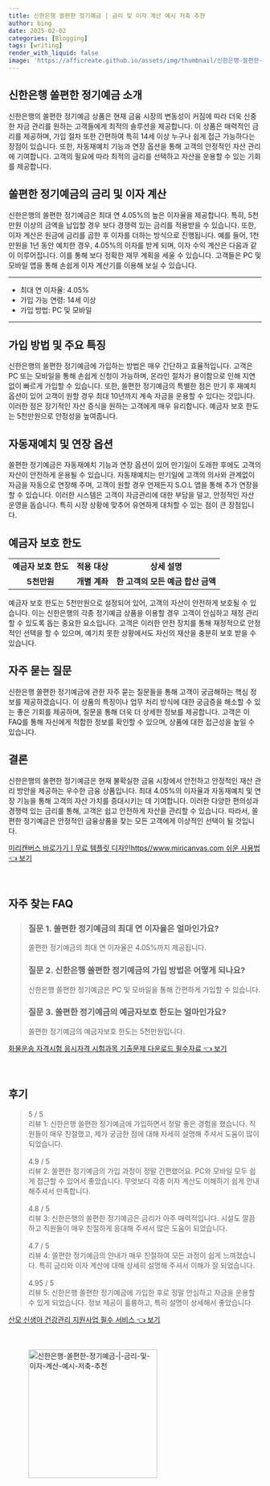 ```yaml
---
title: 신한은행 쏠편한 정기예금 | 금리 및 이자 계산 예시 저축 추천
author: bing
date: 2025-02-02
categories: [Blogging]
tags: [writing]
render_with_liquid: false
image: 'https://afficreate.github.io/assets/img/thumbnail/신한은행-쏠편한-정기예금-|-금리-및-이자-계산-예시-저축-추천.webp'
---
```



<h2 id='신한은행_쏠편한_정기예금_소개'>신한은행 쏠편한 정기예금 소개</h2>

<p>신한은행의 쏠편한 정기예금 상품은 현재 금융 시장의 변동성이 커짐에 따라 더욱 신중한 자금 관리를 원하는 고객들에게 최적의 솔루션을 제공합니다. 이 상품은 매력적인 금리를 제공하며, 가입 절차 또한 간편하여 특히 14세 이상 누구나 쉽게 접근 가능하다는 장점이 있습니다. 또한, 자동재예치 기능과 연장 옵션을 통해 고객의 안정적인 자산 관리에 기여합니다. 고객의 필요에 따라 최적의 금리를 선택하고 자산을 운용할 수 있는 기회를 제공합니다.</p>

<h2 id='쏠편한_정기예금의_금리_및_이자_계산'>쏠편한 정기예금의 금리 및 이자 계산</h2>

<p>신한은행의 쏠편한 정기예금은 최대 연 4.05%의 높은 이자율을 제공합니다. 특히, 5천만원 이상의 금액을 납입할 경우 보다 경쟁력 있는 금리를 적용받을 수 있습니다. 또한, 이자 계산은 원금에 금리를 곱한 후 이자를 더하는 방식으로 진행됩니다. 예를 들어, 1천만원을 1년 동안 예치한 경우, 4.05%의 이자를 받게 되며, 이자 수익 계산은 다음과 같이 이루어집니다. 이를 통해 보다 정확한 재무 계획을 세울 수 있습니다. 고객들은 PC 및 모바일 앱을 통해 손쉽게 이자 계산기를 이용해 보실 수 있습니다.</p>

<hr />

<ul>
    <li>최대 연 이자율: 4.05%</li>
    <li>가입 가능 연령: 14세 이상</li>
    <li>가입 방법: PC 및 모바일</li>
</ul>

<hr />

<h2 id='가입_방법_및_주요_특징'>가입 방법 및 주요 특징</h2>

<p>신한은행의 쏠편한 정기예금에 가입하는 방법은 매우 간단하고 효율적입니다. 고객은 PC 또는 모바일을 통해 손쉽게 신청이 가능하며, 온라인 절차가 용이함으로 인해 지연 없이 빠르게 가입할 수 있습니다. 또한, 쏠편한 정기예금의 특별한 점은 만기 후 재예치 옵션이 있어 고객이 원할 경우 최대 10년까지 계속 자금을 운용할 수 있다는 것입니다. 이러한 점은 장기적인 자산 증식을 원하는 고객에게 매우 유리합니다. 예금자 보호 한도는 5천만원으로 안정성을 높여줍니다.</p>

<h2 id='자동재예치_및_연장_옵션'>자동재예치 및 연장 옵션</h2>

<p>쏠편한 정기예금은 자동재예치 기능과 연장 옵션이 있어 만기일이 도래한 후에도 고객의 자산이 안전하게 운용될 수 있습니다. 자동재예치는 만기일에 고객의 의사와 관계없이 자금을 자동으로 연장해 주며, 고객이 원할 경우 언제든지 S.O.L 앱을 통해 추가 연장을 할 수 있습니다. 이러한 시스템은 고객이 자금관리에 대한 부담을 덜고, 안정적인 자산 운영을 돕습니다. 특히 시장 상황에 맞추어 유연하게 대처할 수 있는 점이 큰 장점입니다.</p>

<h2 id='예금자_보호_한도'>예금자 보호 한도</h2>

<table>
    <tr>
        <td style="text-align: center; height: 17px;"><b>예금자 보호 한도</b></td>
        <td style="text-align: center; height: 17px;"><b>적용 대상</b></td>
        <td style="text-align: center; height: 17px;"><b>상세 설명</b></td>
    </tr>
    <tr>
        <td style="text-align: center; height: 17px;"><b>5천만원</b></td>
        <td style="text-align: center; height: 17px;"><b>개별 계좌</b></td>
        <td style="text-align: center; height: 17px;"><b>한 고객의 모든 예금 합산 금액</b></td>
    </tr>
</table>

<p>예금자 보호 한도는 5천만원으로 설정되어 있어, 고객의 자산이 안전하게 보호될 수 있습니다. 이는 신한은행의 각종 정기예금 상품을 이용할 경우 고객이 안심하고 재정 관리할 수 있도록 돕는 중요한 요소입니다. 고객은 이러한 안전 장치를 통해 재정적으로 안정적인 선택을 할 수 있으며, 예기치 못한 상황에서도 자신의 재산을 충분히 보호 받을 수 있습니다.</p>

<h2 id='자주_묻는_질문'>자주 묻는 질문</h2>

<p>신한은행 쏠편한 정기예금에 관한 자주 묻는 질문들을 통해 고객이 궁금해하는 핵심 정보를 제공하겠습니다. 이 상품의 특징이나 업무 처리 방식에 대한 궁금증을 해소할 수 있는 좋은 기회를 제공하며, 질문을 통해 더욱 더 상세한 정보를 제공합니다. 고객은 이 FAQ를 통해 자신에게 적합한 정보를 확인할 수 있으며, 상품에 대한 접근성을 높일 수 있습니다.</p>

<h2 id='결론'>결론</h2>

<p>신한은행의 쏠편한 정기예금은 현재 불확실한 금융 시장에서 안전하고 안정적인 재산 관리 방안을 제공하는 우수한 금융 상품입니다. 최대 4.05%의 이자율과 자동재예치 및 연장 기능을 통해 고객의 자산 가치를 증대시키는 데 기여합니다. 이러한 다양한 편의성과 경쟁력 있는 금리를 통해, 고객은 쉽고 안전하게 자산을 관리할 수 있습니다. 따라서, 쏠편한 정기예금은 안정적인 금융상품을 찾는 모든 고객에게 이상적인 선택이 될 것입니다.</p>


<p><a class="click-button" title="미리캔버스 바로가기ㅣ무료 템플릿 디자인https//www.miricanvas.com 쉬운 사용법" href="https://afficreate.github.io/posts/%EB%AF%B8%EB%A6%AC%EC%BA%94%EB%B2%84%EC%8A%A4-%EB%B0%94%EB%A1%9C%EA%B0%80%EA%B8%B0%E3%85%A3%EB%AC%B4%EB%A3%8C-%ED%85%9C%ED%94%8C%EB%A6%BF-%EB%94%94%EC%9E%90%EC%9D%B8httpswww.miricanvas.com-%EC%89%AC%EC%9A%B4-%EC%82%AC%EC%9A%A9%EB%B2%95/" rel="dofollow">미리캔버스 바로가기ㅣ무료 템플릿 디자인https//www.miricanvas.com 쉬운 사용법 👈 보기</a></p><br>
<h2 id='자주_찾는_FAQ'>자주 찾는 FAQ</h2>
<div itemscope="" itemtype="https://schema.org/FAQPage"> 
<blockquote> 
<div itemscope="" itemprop="mainEntity" itemtype="https://schema.org/Question"> 
<h3 itemprop="name">질문 1. 쏠편한 정기예금의 최대 연 이자율은 얼마인가요?</h3> 
<div itemscope="" itemprop="acceptedAnswer" itemtype="https://schema.org/Answer"> 
<span itemprop="text"> 
<p>쏠편한 정기예금의 최대 연 이자율은 4.05%까지 제공됩니다.</p> 
</span> 
</div> 
</div> 
<div itemscope="" itemprop="mainEntity" itemtype="https://schema.org/Question"> 
<h3 itemprop="name">질문 2. 신한은행 쏠편한 정기예금의 가입 방법은 어떻게 되나요?</h3> 
<div itemscope="" itemprop="acceptedAnswer" itemtype="https://schema.org/Answer"> 
<span itemprop="text"> 
<p>신한은행 쏠편한 정기예금은 PC 및 모바일을 통해 간편하게 가입할 수 있습니다.</p> 
</span> 
</div> 
</div> 
<div itemscope="" itemprop="mainEntity" itemtype="https://schema.org/Question"> 
<h3 itemprop="name">질문 3. 쏠편한 정기예금의 예금자보호 한도는 얼마인가요?</h3> 
<div itemscope="" itemprop="acceptedAnswer" itemtype="https://schema.org/Answer"> 
<span itemprop="text"> 
<p>쏠편한 정기예금의 예금자보호 한도는 5천만원입니다.</p> 
</span> 
</div> 
</div> 
</blockquote> 
</div>
<p><a class="click-button" title="화물운송 자격시험 응시자격 시험과목 기출문제 다운로드 필수자료" href="https://afficreate.github.io/posts/%ED%99%94%EB%AC%BC%EC%9A%B4%EC%86%A1-%EC%9E%90%EA%B2%A9%EC%8B%9C%ED%97%98-%EC%9D%91%EC%8B%9C%EC%9E%90%EA%B2%A9-%EC%8B%9C%ED%97%98%EA%B3%BC%EB%AA%A9-%EA%B8%B0%EC%B6%9C%EB%AC%B8%EC%A0%9C-%EB%8B%A4%EC%9A%B4%EB%A1%9C%EB%93%9C-%ED%95%84%EC%88%98%EC%9E%90%EB%A3%8C/" rel="dofollow">화물운송 자격시험 응시자격 시험과목 기출문제 다운로드 필수자료 👈 보기</a></p><br>
<h2 id='후기'>후기</h2>
<div itemscope itemtype="https://schema.org/Product">
  <blockquote>
  <div itemprop="review" itemscope itemtype="https://schema.org/Review">
      <div itemprop="reviewRating" itemscope itemtype="https://schema.org/Rating"> <span itemprop="ratingValue">5</span> / <span itemprop="bestRating">5</span> </div>
      <span itemprop="reviewBody">리뷰 1: 신한은행 쏠편한 정기예금에 가입하면서 정말 좋은 경험을 했습니다. 직원들이 매우 친절했고, 제가 궁금한 점에 대해 자세히 설명해 주셔서 도움이 많이 되었습니다.</span>
  </div>
  <br>
  <div itemprop="review" itemscope itemtype="https://schema.org/Review">
      <div itemprop="reviewRating" itemscope itemtype="https://schema.org/Rating"> <span itemprop="ratingValue">4.9</span> / <span itemprop="bestRating">5</span> </div>
      <span itemprop="reviewBody">리뷰 2: 쏠편한 정기예금의 가입 과정이 정말 간편했어요. PC와 모바일 모두 쉽게 접근할 수 있어서 좋았습니다. 무엇보다 각종 이자 계산도 이해하기 쉽게 안내해주셔서 만족합니다.</span>
  </div>
  <br>
  <div itemprop="review" itemscope itemtype="https://schema.org/Review">
      <div itemprop="reviewRating" itemscope itemtype="https://schema.org/Rating"> <span itemprop="ratingValue">4.8</span> / <span itemprop="bestRating">5</span> </div>
      <span itemprop="reviewBody">리뷰 3: 신한은행의 쏠편한 정기예금은 금리가 아주 매력적입니다. 시설도 깔끔하고 직원들이 매우 친절하게 응대해 주셔서 많은 도움이 되었습니다.</span>
  </div>
  <br>
  <div itemprop="review" itemscope itemtype="https://schema.org/Review">
      <div itemprop="reviewRating" itemscope itemtype="https://schema.org/Rating"> <span itemprop="ratingValue">4.7</span> / <span itemprop="bestRating">5</span> </div>
      <span itemprop="reviewBody">리뷰 4: 쏠편한 정기예금의 안내가 매우 친절하여 모든 과정이 쉽게 느껴졌습니다. 특히 금리와 이자 계산에 대해 상세히 설명해 주셔서 이해가 잘 되었습니다.</span>
  </div>
  <br>
  <div itemprop="review" itemscope itemtype="https://schema.org/Review">
      <div itemprop="reviewRating" itemscope itemtype="https://schema.org/Rating"> <span itemprop="ratingValue">4.95</span> / <span itemprop="bestRating">5</span> </div>
      <span itemprop="reviewBody">리뷰 5: 신한은행 쏠편한 정기예금에 가입한 후로 정말 안심하고 자금을 운용할 수 있게 되었습니다. 정보 제공이 훌륭하고, 특히 설명이 상세해서 좋았습니다.</span>
  </div>
  </blockquote>
</div>
<p><a class="click-button" title="산모 신생아 건강관리 지원사업 필수 서비스" href="https://afficreate.github.io/posts/%EC%82%B0%EB%AA%A8-%EC%8B%A0%EC%83%9D%EC%95%84-%EA%B1%B4%EA%B0%95%EA%B4%80%EB%A6%AC-%EC%A7%80%EC%9B%90%EC%82%AC%EC%97%85-%ED%95%84%EC%88%98-%EC%84%9C%EB%B9%84%EC%8A%A4/" rel="dofollow">산모 신생아 건강관리 지원사업 필수 서비스 👈 보기</a></p><br>
<figure class="image"><img src="https://afficreate.github.io/assets/img/thumbnail/신한은행-쏠편한-정기예금-|-금리-및-이자-계산-예시-저축-추천.webp" alt="신한은행-쏠편한-정기예금-|-금리-및-이자-계산-예시-저축-추천" width="256" height="256"></figure>